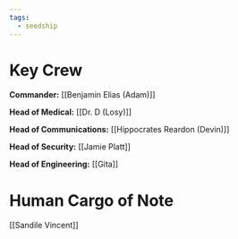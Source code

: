 ```yaml
---
tags:
  - seedship
---
```

# Key Crew
**Commander:** [[Benjamin Elias (Adam)]]

**Head of Medical:** [[Dr. D (Losy)]]

**Head of Communications:** [[Hippocrates Reardon (Devin)]]

**Head of Security:** [[Jamie Platt]]

**Head of Engineering:** [[Gita]]

# Human Cargo of Note
[[Sandile Vincent]]
